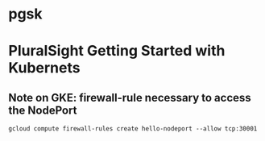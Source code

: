 # pgsk
# PluralSight Getting Started with Kubernets

## Note on GKE: firewall-rule necessary to access the NodePort
`gcloud compute firewall-rules create hello-nodeport --allow tcp:30001`
